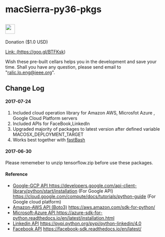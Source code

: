 # macSierra-py36-pkgs


## <img src="https://cdn1.iconfinder.com/data/icons/banking/512/E1-256.png" width="30"></a> 
 Donation ($1.0 USD) <a href="https://goo.gl/BTFKsk">

Link: (https://goo.gl/BTFKsk)

Wish these pre-built cellars helps you in the development and save your time. 
Shall you have any question, please send email to "ralic.lo.eng@ieee.org".

## Change Log
#### 2017-07-24 
1. Included cloud operation library for Amazon AWS, Microsfot Azure , Google Cloud Platform servers 
2. Included APIs for FaceBook,LinkedIn
3. Upgraded majority of packages to latest version after defined variable MACOSX_DEPLOYMENT_TARGET
4. Works best together with <a href="https://github.com/EnjoyLifeFund/fastBash">fastBash </a>
#### 2017-06-30 
Please rememeber to unzip tensorflow.zip before use these packages.

#### Reference 
 - <u>Google-GCP API </u>
https://developers.google.com/api-client-library/python/start/installation (For Google API)
https://cloud.google.com/compute/docs/tutorials/python-guide (For Google cloud platform)
 - <u>Amazon-AWS API (Boto3)</u>
https://aws.amazon.com/sdk-for-python/
 - <u>Microsoft-Azure API </u>
https://azure-sdk-for-python.readthedocs.io/en/latest/installation.html
 - <u>Linkedin API</u>
https://pypi.python.org/pypi/python-linkedin/4.0
 - <u>Facebook API</u>
https://facebook-sdk.readthedocs.io/en/latest/
